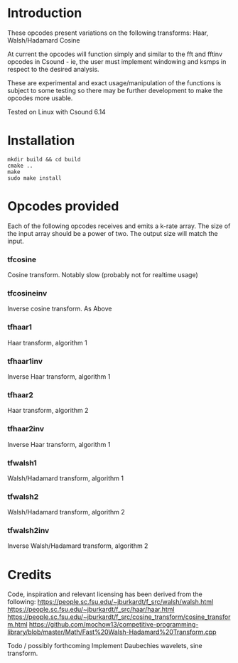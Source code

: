 # Introduction

These opcodes present variations on the following transforms:
    Haar, 
    Walsh/Hadamard 
    Cosine

At current the opcodes will function simply and similar to the fft and fftinv 
opcodes in Csound - ie, the user must implement windowing and ksmps in respect 
to the desired analysis.

These are experimental and exact usage/manipulation of the functions is subject
to some testing so there may be further development to make the opcodes more
usable.

Tested on Linux with Csound 6.14


# Installation

    mkdir build && cd build
    cmake ..
    make
    sudo make install
     

# Opcodes provided
Each of the following opcodes receives and emits a k-rate array. The size of the
input array should be a power of two. The output size will match the input.


### tfcosine
Cosine transform. Notably slow (probably not for realtime usage)

### tfcosineinv
Inverse cosine transform. As Above

### tfhaar1
Haar transform, algorithm 1

### tfhaar1inv
Inverse Haar transform, algorithm 1

### tfhaar2
Haar transform, algorithm 2

### tfhaar2inv
Inverse Haar transform, algorithm 1

### tfwalsh1
Walsh/Hadamard transform, algorithm 1

### tfwalsh2
Walsh/Hadamard transform, algorithm 2

### tfwalsh2inv
Inverse Walsh/Hadamard transform, algorithm 2




# Credits

Code, inspiration and relevant licensing has been derived from the following:
    https://people.sc.fsu.edu/~jburkardt/f_src/walsh/walsh.html
    https://people.sc.fsu.edu/~jburkardt/f_src/haar/haar.html
    https://people.sc.fsu.edu/~jburkardt/f_src/cosine_transform/cosine_transform.html
    https://github.com/mochow13/competitive-programming-library/blob/master/Math/Fast%20Walsh-Hadamard%20Transform.cpp


Todo / possibly forthcoming
    Implement Daubechies wavelets, sine transform.

